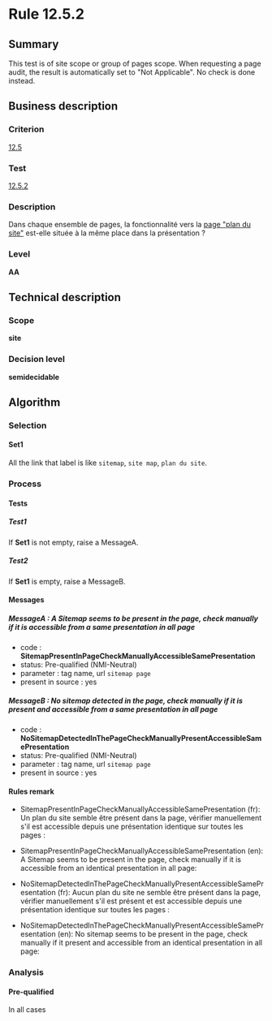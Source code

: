 # Rule 12.5.2

## Summary

This test is of site scope or group of pages scope. When requesting a page audit, the result is automatically set to "Not Applicable". No check is done instead.

## Business description

### Criterion

[12.5](http://references.modernisation.gouv.fr/rgaa/criteres.html#crit-12-5)

### Test

[12.5.2](http://references.modernisation.gouv.fr/rgaa/criteres.html#test-12-5-2)

### Description

Dans chaque ensemble de pages, la fonctionnalit&eacute; vers la <a href="http://references.modernisation.gouv.fr/rgaa/glossaire.html#page-plan-du-site">page "plan du site"</a> est-elle situ&eacute;e &agrave; la m&ecirc;me place dans la pr&eacute;sentation ?

### Level

**AA**

## Technical description

### Scope

**site**

### Decision level

**semidecidable**

## Algorithm

### Selection

#### Set1

All the link that label is like `sitemap`, `site map`, `plan du site`.

### Process

#### Tests

##### Test1

If **Set1** is not empty, raise a MessageA.

##### Test2

If **Set1** is empty, raise a MessageB.

#### Messages

##### MessageA : A Sitemap seems to be present in the page, check manually if it is accessible from a same presentation in all page

-    code : **SitemapPresentInPageCheckManuallyAccessibleSamePresentation** 
-    status: Pre-qualified (NMI-Neutral)
-    parameter : tag name, url `sitemap page`
-    present in source : yes

##### MessageB : No sitemap detected in the page, check manually if it is present and accessible from a same presentation in all page

-    code : **NoSitemapDetectedInThePageCheckManuallyPresentAccessibleSamePresentation** 
-    status: Pre-qualified (NMI-Neutral)
-    parameter : tag name, url `sitemap page`
-    present in source : yes

#### Rules remark

 * SitemapPresentInPageCheckManuallyAccessibleSamePresentation (fr): Un plan du site semble &ecirc;tre pr&eacute;sent dans la page, v&eacute;rifier manuellement s'il est accessible depuis une pr&eacute;sentation identique sur toutes les pages :
 * SitemapPresentInPageCheckManuallyAccessibleSamePresentation (en): A Sitemap seems to be present in the page, check manually if it is accessible from an identical presentation in all page:

 * NoSitemapDetectedInThePageCheckManuallyPresentAccessibleSamePresentation (fr): Aucun plan du site ne semble &ecirc;tre pr&eacute;sent dans la page, v&eacute;rifier manuellement s'il est pr&eacute;sent et est accessible depuis une pr&eacute;sentation identique sur toutes les pages :
 * NoSitemapDetectedInThePageCheckManuallyPresentAccessibleSamePresentation (en): No sitemap seems to be present in the page, check manually if it present and accessible from an identical presentation in all page:

### Analysis

#### Pre-qualified

In all cases
